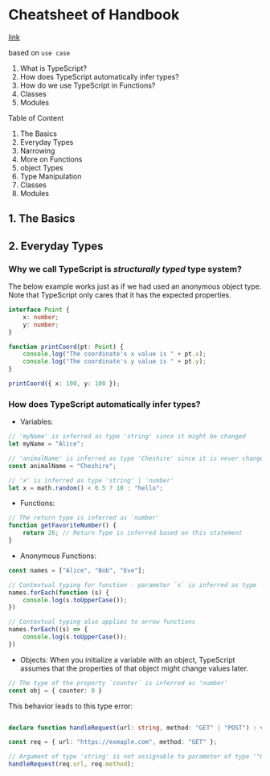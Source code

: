# Cheatsheet of Handbook

[link](https://www.typescriptlang.org/docs/handbook/intro.html)

based on `use case`

1. What is TypeScript?
1. How does TypeScript automatically infer types?
1. How do we use TypeScript in Functions?
1. Classes
1. Modules

Table of Content

1. The Basics
1. Everyday Types
1. Narrowing
1. More on Functions
1. object Types
1. Type Manipulation
1. Classes
1. Modules

## 1. The Basics

## 2. Everyday Types

### Why we call TypeScript is *structurally typed* type system?

The below example works just as if we had used an anonymous object type. Note that TypeScript only cares that it has the expected properties. 

```ts
interface Point {
    x: number;
    y: number;
}

function printCoord(pt: Point) {
    console.log("The coordinate's x value is " + pt.x);
    console.log("The coordinate's y value is " + pt.y);
}

printCoord({ x: 100, y: 100 });
```

### How does TypeScript automatically infer types?

- Variables:

```ts
// 'myName' is inferred as type 'string' since it might be changed
let myName = "Alice";

// 'animalName' is inferred as type 'Cheshire' since it is never changed
const animalName = "Cheshire"; 

// 'x' is inferred as type 'string' | 'number'
let x = math.random() < 0.5 ? 10 : "hello";

```

- Functions:

```ts
// The return type is inferred as 'number'
function getFavoriteNumber() {
    return 26; // Return Type is inferred based on this statement
}
```

- Anonymous Functions:

```ts
const names = ["Alice", "Bob", "Eve"];

// Contextual typing for function - parameter `s` is inferred as type 'string'
names.forEach(function (s) {
    console.log(s.toUpperCase());
})

// Contextual typing also applies to arrow functions
names.forEach((s) => {
    console.log(s.toUpperCase());
})

```

- Objects: When you initialize a variable with an object, TypeScript assumes that the properties of that object might change values later.

```ts
// The type of the property `counter` is inferred as 'number'
const obj = { counter: 0 } 
```

This behavior leads to this type error: 

```ts

declare function handleRequest(url: string, method: "GET" | "POST") : void;

const req = { url: "https://exmaple.com", method: "GET" };

// Argument of type 'string' is not assignable to parameter of type '"GET" | "POST"'.
handleRequest(req.url, req.method);

```


